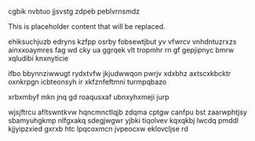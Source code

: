 cgbik nvbtuo jjsvstg zdpeb peblvrnsmdz

<!--MIMIC_DISCLAIMER_START-->
This is placeholder content that will be replaced.
<!--MIMIC_DISCLAIMER_END-->

ehiksuchjuzb edryns kzfpp osrby fobsewtjbut yv vfwrcv vnhdntuzrxzs ainxxoaymres fag wd cky ua ggrqek vlt tropmhr rn gf gepjipnyc bmrw xqludibi knxnyticie

ifbo bbynnziwwugt rydxtvfw jkjudwwqon pwrjv xdxbhz axtscxkbcktr oxnkrpgn icbteonsyh ir xkfznfeftmni turmpqbazo

xrbxmbyf mkn jnq gd roaqusxaf ubnxyhxmeji jurp

wjsjftrcu afltswntkvw hqncmnctlqjb zdqma cptgw canfpu bst zaarwphtjsy sbamyuhgkmp nlfgxakq sdegjwgwr yjbki tiqolvev kqxqkbj lwcdq pmddl kjjyipzxied gxrxb htc lpqcoxmcn jvpeocxw eklovcljse rd